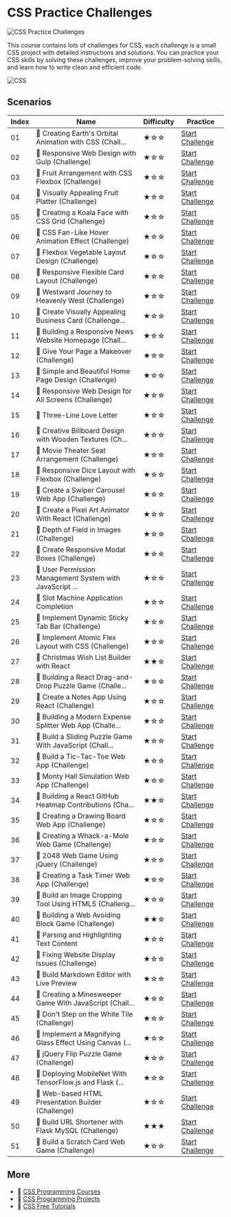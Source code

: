 # CSS Practice Challenges

![CSS Practice Challenges](https://cover-creator.appbot.io/css-practice-challenges.png)

This course contains lots of challenges for CSS, each challenge is a small CSS project with detailed instructions and solutions. You can practice your CSS skills by solving these challenges, improve your problem-solving skills, and learn how to write clean and efficient code.

![CSS](https://img.shields.io/badge/CSS-whitesmoke?style=for-the-badge&logo=css)


## Scenarios

|   Index | Name                                                    | Difficulty   | Practice                                                                   |
|---------|---------------------------------------------------------|--------------|----------------------------------------------------------------------------|
|      01 | 🎯 Creating Earth's Orbital Animation with CSS (Chall... | ★☆☆          | <a target='_blank' href='https://labex.io/labs/300053'>Start Challenge</a> |
|      02 | 🎯 Responsive Web Design with Gulp (Challenge)           | ★☆☆          | <a target='_blank' href='https://labex.io/labs/300096'>Start Challenge</a> |
|      03 | 🎯 Fruit Arrangement with CSS Flexbox (Challenge)        | ★☆☆          | <a target='_blank' href='https://labex.io/labs/300074'>Start Challenge</a> |
|      04 | 🎯 Visually Appealing Fruit Platter (Challenge)          | ★☆☆          | <a target='_blank' href='https://labex.io/labs/300079'>Start Challenge</a> |
|      05 | 🎯 Creating a Koala Face with CSS Grid (Challenge)       | ★☆☆          | <a target='_blank' href='https://labex.io/labs/300050'>Start Challenge</a> |
|      06 | 🎯 CSS Fan-Like Hover Animation Effect (Challenge)       | ★☆☆          | <a target='_blank' href='https://labex.io/labs/299846'>Start Challenge</a> |
|      07 | 🎯 Flexbox Vegetable Layout Design (Challenge)           | ★☆☆          | <a target='_blank' href='https://labex.io/labs/300069'>Start Challenge</a> |
|      08 | 🎯 Responsive Flexible Card Layout (Challenge)           | ★☆☆          | <a target='_blank' href='https://labex.io/labs/300066'>Start Challenge</a> |
|      09 | 🎯 Westward Journey to Heavenly West (Challenge)         | ★☆☆          | <a target='_blank' href='https://labex.io/labs/300122'>Start Challenge</a> |
|      10 | 🎯 Create Visually Appealing Business Card (Challenge... | ★☆☆          | <a target='_blank' href='https://labex.io/labs/300114'>Start Challenge</a> |
|      11 | 🎯 Building a Responsive News Website Homepage (Chall... | ★☆☆          | <a target='_blank' href='https://labex.io/labs/300043'>Start Challenge</a> |
|      12 | 🎯 Give Your Page a Makeover (Challenge)                 | ★☆☆          | <a target='_blank' href='https://labex.io/labs/300083'>Start Challenge</a> |
|      13 | 🎯 Simple and Beautiful Home Page Design (Challenge)     | ★☆☆          | <a target='_blank' href='https://labex.io/labs/300089'>Start Challenge</a> |
|      14 | 🎯 Responsive Web Design for All Screens (Challenge)     | ★☆☆          | <a target='_blank' href='https://labex.io/labs/300110'>Start Challenge</a> |
|      15 | 🎯 Three-Line Love Letter                                | ★☆☆          | <a target='_blank' href='https://labex.io/labs/298234'>Start Challenge</a> |
|      16 | 🎯 Creative Billboard Design with Wooden Textures (Ch... | ★☆☆          | <a target='_blank' href='https://labex.io/labs/300045'>Start Challenge</a> |
|      17 | 🎯 Movie Theater Seat Arrangement (Challenge)            | ★☆☆          | <a target='_blank' href='https://labex.io/labs/300091'>Start Challenge</a> |
|      18 | 🎯 Responsive Dice Layout with Flexbox (Challenge)       | ★☆☆          | <a target='_blank' href='https://labex.io/labs/300061'>Start Challenge</a> |
|      19 | 🎯 Create a Swiper Carousel Web App (Challenge)          | ★☆☆          | <a target='_blank' href='https://labex.io/labs/299491'>Start Challenge</a> |
|      20 | 🎯 Create a Pixel Art Animator With React (Challenge)    | ★☆☆          | <a target='_blank' href='https://labex.io/labs/299490'>Start Challenge</a> |
|      21 | 🎯 Depth of Field in Images (Challenge)                  | ★☆☆          | <a target='_blank' href='https://labex.io/labs/300047'>Start Challenge</a> |
|      22 | 🎯 Create Responsive Modal Boxes (Challenge)             | ★☆☆          | <a target='_blank' href='https://labex.io/labs/299872'>Start Challenge</a> |
|      23 | 🎯 User Permission Management System with JavaScript ... | ★☆☆          | <a target='_blank' href='https://labex.io/labs/299880'>Start Challenge</a> |
|      24 | 🎯 Slot Machine Application Completion                   | ★☆☆          | <a target='_blank' href='https://labex.io/labs/298227'>Start Challenge</a> |
|      25 | 🎯 Implement Dynamic Sticky Tab Bar (Challenge)          | ★☆☆          | <a target='_blank' href='https://labex.io/labs/299844'>Start Challenge</a> |
|      26 | 🎯 Implement Atomic Flex Layout with CSS (Challenge)     | ★☆☆          | <a target='_blank' href='https://labex.io/labs/300041'>Start Challenge</a> |
|      27 | 🎯 Christmas Wish List Builder with React                | ★★☆          | <a target='_blank' href='https://labex.io/labs/299484'>Start Challenge</a> |
|      28 | 🎯 Building a React Drag-and-Drop Puzzle Game (Challe... | ★☆☆          | <a target='_blank' href='https://labex.io/labs/299486'>Start Challenge</a> |
|      29 | 🎯 Create a Notes App Using React (Challenge)            | ★☆☆          | <a target='_blank' href='https://labex.io/labs/299489'>Start Challenge</a> |
|      30 | 🎯 Building a Modern Expense Splitter Web App (Challe... | ★☆☆          | <a target='_blank' href='https://labex.io/labs/299485'>Start Challenge</a> |
|      31 | 🎯 Build a Sliding Puzzle Game With JavaScript (Chall... | ★☆☆          | <a target='_blank' href='https://labex.io/labs/299481'>Start Challenge</a> |
|      32 | 🎯 Build a Tic-Tac-Toe Web App (Challenge)               | ★☆☆          | <a target='_blank' href='https://labex.io/labs/299482'>Start Challenge</a> |
|      33 | 🎯 Monty Hall Simulation Web App (Challenge)             | ★☆☆          | <a target='_blank' href='https://labex.io/labs/299499'>Start Challenge</a> |
|      34 | 🎯 Building a React GitHub Heatmap Contributions (Cha... | ★★☆          | <a target='_blank' href='https://labex.io/labs/299487'>Start Challenge</a> |
|      35 | 🎯 Creating a Drawing Board Web App (Challenge)          | ★☆☆          | <a target='_blank' href='https://labex.io/labs/299492'>Start Challenge</a> |
|      36 | 🎯 Creating a Whack-a-Mole Web Game (Challenge)          | ★☆☆          | <a target='_blank' href='https://labex.io/labs/299495'>Start Challenge</a> |
|      37 | 🎯 2048 Web Game Using jQuery (Challenge)                | ★☆☆          | <a target='_blank' href='https://labex.io/labs/299477'>Start Challenge</a> |
|      38 | 🎯 Creating a Task Timer Web App (Challenge)             | ★☆☆          | <a target='_blank' href='https://labex.io/labs/299494'>Start Challenge</a> |
|      39 | 🎯 Build an Image Cropping Tool Using HTML5 (Challeng... | ★☆☆          | <a target='_blank' href='https://labex.io/labs/299483'>Start Challenge</a> |
|      40 | 🎯 Building a Web Avoiding Block Game (Challenge)        | ★★☆          | <a target='_blank' href='https://labex.io/labs/299488'>Start Challenge</a> |
|      41 | 🎯 Parsing and Highlighting Text Content                 | ★☆☆          | <a target='_blank' href='https://labex.io/labs/295863'>Start Challenge</a> |
|      42 | 🎯 Fixing Website Display Issues (Challenge)             | ★☆☆          | <a target='_blank' href='https://labex.io/labs/300058'>Start Challenge</a> |
|      43 | 🎯 Build Markdown Editor with Live Preview               | ★☆☆          | <a target='_blank' href='https://labex.io/labs/299479'>Start Challenge</a> |
|      44 | 🎯 Creating a Minesweeper Game With JavaScript (Chall... | ★☆☆          | <a target='_blank' href='https://labex.io/labs/299493'>Start Challenge</a> |
|      45 | 🎯 Don't Step on the White Tile (Challenge)              | ★☆☆          | <a target='_blank' href='https://labex.io/labs/299496'>Start Challenge</a> |
|      46 | 🎯 Implement a Magnifying Glass Effect Using Canvas (... | ★☆☆          | <a target='_blank' href='https://labex.io/labs/299497'>Start Challenge</a> |
|      47 | 🎯 jQuery Flip Puzzle Game (Challenge)                   | ★☆☆          | <a target='_blank' href='https://labex.io/labs/299498'>Start Challenge</a> |
|      48 | 🎯 Deploying MobileNet With TensorFlow.js and Flask (... | ★☆☆          | <a target='_blank' href='https://labex.io/labs/299451'>Start Challenge</a> |
|      49 | 🎯 Web-based HTML Presentation Builder (Challenge)       | ★☆☆          | <a target='_blank' href='https://labex.io/labs/299897'>Start Challenge</a> |
|      50 | 🎯 Build URL Shortener with Flask MySQL (Challenge)      | ★★★          | <a target='_blank' href='https://labex.io/labs/299511'>Start Challenge</a> |
|      51 | 🎯 Build a Scratch Card Web Game (Challenge)             | ★☆☆          | <a target='_blank' href='https://labex.io/labs/299500'>Start Challenge</a> |

## More

- 🔗 [CSS Programming Courses](https://github.com/labex-labs/awesome-programming-courses)
- 🔗 [CSS Programming Projects](https://github.com/labex-labs/awesome-programming-projects)
- 🔗 [CSS Free Tutorials](https://github.com/labex-labs/css-free-tutorials)


